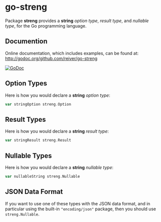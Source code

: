 # go-streng

Package **streng** provides a **string** _option type_, _result type_, and _nullable type_, for the Go programming language.

## Documention

Online documentation, which includes examples, can be found at: http://godoc.org/github.com/reiver/go-streng

[![GoDoc](https://godoc.org/github.com/reiver/go-streng?status.svg)](https://godoc.org/github.com/reiver/go-streng)

## Option Types

Here is how you would declare a **string** _option type_:
```go
var stringOption streng.Option
```

## Result Types

Here is how you would declare a **string** _result type_:
```go
var stringResult streng.Result
```

## Nullable Types

Here is how you would declare a **string** _nullable type_:
```go
var nullableString streng.Nullable
```

## JSON Data Format

If you want to use one of these types with the JSON data format, and in particular using the built-in `"encoding/json"` package,
then you should use `streng.Nullable`.
